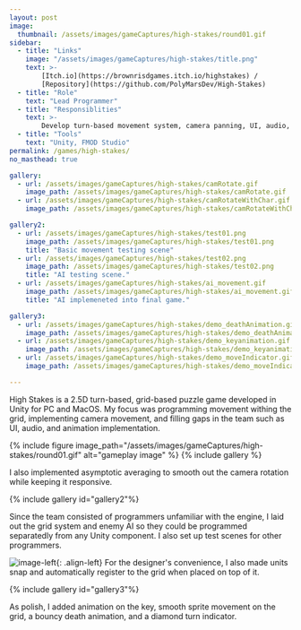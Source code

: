 ```yaml
---
layout: post
image:
  thumbnail: /assets/images/gameCaptures/high-stakes/round01.gif
sidebar:
  - title: "Links"
    image: "/assets/images/gameCaptures/high-stakes/title.png"
    text: >-
        [Itch.io](https://brownrisdgames.itch.io/highstakes) /
        [Repository](https://github.com/PolyMarsDev/High-Stakes)
  - title: "Role"
    text: "Lead Programmer"
  - title: "Responsiblities"
    text: >-
        Develop turn-based movement system, camera panning, UI, audio, and animation implementation.
  - title: "Tools"
    text: "Unity, FMOD Studio"
permalink: /games/high-stakes/
no_masthead: true

gallery:
  - url: /assets/images/gameCaptures/high-stakes/camRotate.gif
    image_path: /assets/images/gameCaptures/high-stakes/camRotate.gif
  - url: /assets/images/gameCaptures/high-stakes/camRotateWithChar.gif
    image_path: /assets/images/gameCaptures/high-stakes/camRotateWithChar.gif

gallery2:
  - url: /assets/images/gameCaptures/high-stakes/test01.png
    image_path: /assets/images/gameCaptures/high-stakes/test01.png
    title: "Basic movement testing scene"
  - url: /assets/images/gameCaptures/high-stakes/test02.png
    image_path: /assets/images/gameCaptures/high-stakes/test02.png
    title: "AI testing scene."
  - url: /assets/images/gameCaptures/high-stakes/ai_movement.gif
    image_path: /assets/images/gameCaptures/high-stakes/ai_movement.gif
    title: "AI implemeneted into final game."

gallery3:
  - url: /assets/images/gameCaptures/high-stakes/demo_deathAnimation.gif
    image_path: /assets/images/gameCaptures/high-stakes/demo_deathAnimation.gif
  - url: /assets/images/gameCaptures/high-stakes/demo_keyanimation.gif
    image_path: /assets/images/gameCaptures/high-stakes/demo_keyanimation.gif
  - url: /assets/images/gameCaptures/high-stakes/demo_moveIndicator.gif
    image_path: /assets/images/gameCaptures/high-stakes/demo_moveIndicator.gif

---
```

  <!-- overlay_color: "#000" -->
  <!-- overlay_filter: "0.1" -->
  <!-- overlay_image: /assets/images/gameCaptures/high-stakes/lookToPlatform.png -->
High Stakes is a 2.5D turn-based, grid-based puzzle game developed in Unity for PC and MacOS.
My focus was programming movement withing the grid, implementing camera movement, and filling gaps in the team such as UI, audio, and animation implementation.

{% include figure image_path="/assets/images/gameCaptures/high-stakes/round01.gif" alt="gameplay image" %}
{% include gallery %}

I also implemented asymptotic averaging to smooth out the camera rotation while keeping it responsive.

{% include gallery id="gallery2"%}

Since the team consisted of programmers unfamiliar with the engine, 
I laid out the grid system and enemy AI so they could be programmed separatedly from any Unity component. 
I also set up test scenes for other programmers.

![image-left](/assets/images/gameCaptures/high-stakes/dragDropLiceCap.gif){: .align-left}
For the designer's convenience, I also made units snap and automatically register to the grid when placed on top of it.

{% include gallery id="gallery3"%}

As polish, I added animation on the key, smooth sprite movement on the grid, a bouncy death animation, and a diamond turn indicator.

